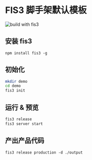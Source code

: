 # FIS3 脚手架默认模板

![build with fis3](https://img.shields.io/badge/built%20with-fis3-green.svg)

## 安装 fis3

`npm install fis3 -g`

## 初始化

```bash
mkdir demo
cd demo
fis3 init
```

## 运行 & 预览

```bash
fis3 release
fis3 server start
```

## 产出产品代码

```
fis3 release production -d ./output
```
